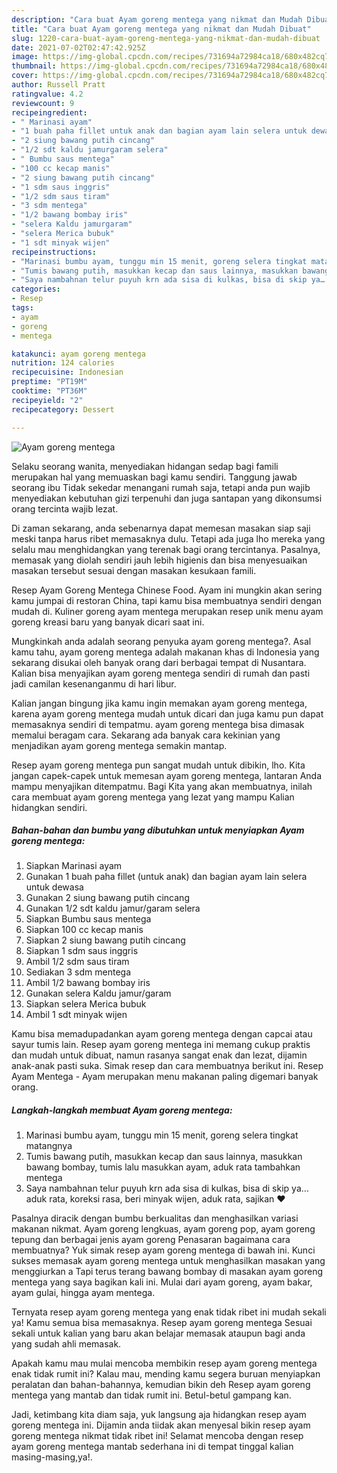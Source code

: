 ```yaml
---
description: "Cara buat Ayam goreng mentega yang nikmat dan Mudah Dibuat"
title: "Cara buat Ayam goreng mentega yang nikmat dan Mudah Dibuat"
slug: 1220-cara-buat-ayam-goreng-mentega-yang-nikmat-dan-mudah-dibuat
date: 2021-07-02T02:47:42.925Z
image: https://img-global.cpcdn.com/recipes/731694a72984ca18/680x482cq70/ayam-goreng-mentega-foto-resep-utama.jpg
thumbnail: https://img-global.cpcdn.com/recipes/731694a72984ca18/680x482cq70/ayam-goreng-mentega-foto-resep-utama.jpg
cover: https://img-global.cpcdn.com/recipes/731694a72984ca18/680x482cq70/ayam-goreng-mentega-foto-resep-utama.jpg
author: Russell Pratt
ratingvalue: 4.2
reviewcount: 9
recipeingredient:
- " Marinasi ayam"
- "1 buah paha fillet untuk anak dan bagian ayam lain selera untuk dewasa"
- "2 siung bawang putih cincang"
- "1/2 sdt kaldu jamurgaram selera"
- " Bumbu saus mentega"
- "100 cc kecap manis"
- "2 siung bawang putih cincang"
- "1 sdm saus inggris"
- "1/2 sdm saus tiram"
- "3 sdm mentega"
- "1/2 bawang bombay iris"
- "selera Kaldu jamurgaram"
- "selera Merica bubuk"
- "1 sdt minyak wijen"
recipeinstructions:
- "Marinasi bumbu ayam, tunggu min 15 menit, goreng selera tingkat matangnya"
- "Tumis bawang putih, masukkan kecap dan saus lainnya, masukkan bawang bombay, tumis lalu masukkan ayam, aduk rata tambahkan mentega"
- "Saya nambahnan telur puyuh krn ada sisa di kulkas, bisa di skip ya… aduk rata, koreksi rasa, beri minyak wijen, aduk rata, sajikan ❤️"
categories:
- Resep
tags:
- ayam
- goreng
- mentega

katakunci: ayam goreng mentega 
nutrition: 124 calories
recipecuisine: Indonesian
preptime: "PT19M"
cooktime: "PT36M"
recipeyield: "2"
recipecategory: Dessert

---
```



![Ayam goreng mentega](https://img-global.cpcdn.com/recipes/731694a72984ca18/680x482cq70/ayam-goreng-mentega-foto-resep-utama.jpg)

Selaku seorang wanita, menyediakan hidangan sedap bagi famili merupakan hal yang memuaskan bagi kamu sendiri. Tanggung jawab seorang ibu Tidak sekedar menangani rumah saja, tetapi anda pun wajib menyediakan kebutuhan gizi terpenuhi dan juga santapan yang dikonsumsi orang tercinta wajib lezat.

Di zaman  sekarang, anda sebenarnya dapat memesan masakan siap saji meski tanpa harus ribet memasaknya dulu. Tetapi ada juga lho mereka yang selalu mau menghidangkan yang terenak bagi orang tercintanya. Pasalnya, memasak yang diolah sendiri jauh lebih higienis dan bisa menyesuaikan masakan tersebut sesuai dengan masakan kesukaan famili. 

Resep Ayam Goreng Mentega Chinese Food. Ayam ini mungkin akan sering kamu jumpai di restoran China, tapi kamu bisa membuatnya sendiri dengan mudah di. Kuliner goreng ayam mentega merupakan resep unik menu ayam goreng kreasi baru yang banyak dicari saat ini.

Mungkinkah anda adalah seorang penyuka ayam goreng mentega?. Asal kamu tahu, ayam goreng mentega adalah makanan khas di Indonesia yang sekarang disukai oleh banyak orang dari berbagai tempat di Nusantara. Kalian bisa menyajikan ayam goreng mentega sendiri di rumah dan pasti jadi camilan kesenanganmu di hari libur.

Kalian jangan bingung jika kamu ingin memakan ayam goreng mentega, karena ayam goreng mentega mudah untuk dicari dan juga kamu pun dapat memasaknya sendiri di tempatmu. ayam goreng mentega bisa dimasak memalui beragam cara. Sekarang ada banyak cara kekinian yang menjadikan ayam goreng mentega semakin mantap.

Resep ayam goreng mentega pun sangat mudah untuk dibikin, lho. Kita jangan capek-capek untuk memesan ayam goreng mentega, lantaran Anda mampu menyajikan ditempatmu. Bagi Kita yang akan membuatnya, inilah cara membuat ayam goreng mentega yang lezat yang mampu Kalian hidangkan sendiri.

<!--inarticleads1-->

##### Bahan-bahan dan bumbu yang dibutuhkan untuk menyiapkan Ayam goreng mentega:

1. Siapkan  Marinasi ayam
1. Gunakan 1 buah paha fillet (untuk anak) dan bagian ayam lain selera untuk dewasa
1. Gunakan 2 siung bawang putih cincang
1. Gunakan 1/2 sdt kaldu jamur/garam selera
1. Siapkan  Bumbu saus mentega
1. Siapkan 100 cc kecap manis
1. Siapkan 2 siung bawang putih cincang
1. Siapkan 1 sdm saus inggris
1. Ambil 1/2 sdm saus tiram
1. Sediakan 3 sdm mentega
1. Ambil 1/2 bawang bombay iris
1. Gunakan selera Kaldu jamur/garam
1. Siapkan selera Merica bubuk
1. Ambil 1 sdt minyak wijen


Kamu bisa memadupadankan ayam goreng mentega dengan capcai atau sayur tumis lain. Resep ayam goreng mentega ini memang cukup praktis dan mudah untuk dibuat, namun rasanya sangat enak dan lezat, dijamin anak-anak pasti suka. Simak resep dan cara membuatnya berikut ini. Resep Ayam Mentega - Ayam merupakan menu makanan paling digemari banyak orang. 

<!--inarticleads2-->

##### Langkah-langkah membuat Ayam goreng mentega:

1. Marinasi bumbu ayam, tunggu min 15 menit, goreng selera tingkat matangnya
1. Tumis bawang putih, masukkan kecap dan saus lainnya, masukkan bawang bombay, tumis lalu masukkan ayam, aduk rata tambahkan mentega
1. Saya nambahnan telur puyuh krn ada sisa di kulkas, bisa di skip ya… aduk rata, koreksi rasa, beri minyak wijen, aduk rata, sajikan ❤️


Pasalnya diracik dengan bumbu berkualitas dan menghasilkan variasi makanan nikmat. Ayam goreng lengkuas, ayam goreng pop, ayam goreng tepung dan berbagai jenis ayam goreng Penasaran bagaimana cara membuatnya? Yuk simak resep ayam goreng mentega di bawah ini. Kunci sukses memasak ayam goreng mentega untuk menghasilkan masakan yang menggiurkan a Tapi terus terang bawang bombay di masakan ayam goreng mentega yang saya bagikan kali ini. Mulai dari ayam goreng, ayam bakar, ayam gulai, hingga ayam mentega. 

Ternyata resep ayam goreng mentega yang enak tidak ribet ini mudah sekali ya! Kamu semua bisa memasaknya. Resep ayam goreng mentega Sesuai sekali untuk kalian yang baru akan belajar memasak ataupun bagi anda yang sudah ahli memasak.

Apakah kamu mau mulai mencoba membikin resep ayam goreng mentega enak tidak rumit ini? Kalau mau, mending kamu segera buruan menyiapkan peralatan dan bahan-bahannya, kemudian bikin deh Resep ayam goreng mentega yang mantab dan tidak rumit ini. Betul-betul gampang kan. 

Jadi, ketimbang kita diam saja, yuk langsung aja hidangkan resep ayam goreng mentega ini. Dijamin anda tiidak akan menyesal bikin resep ayam goreng mentega nikmat tidak ribet ini! Selamat mencoba dengan resep ayam goreng mentega mantab sederhana ini di tempat tinggal kalian masing-masing,ya!.

